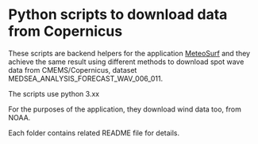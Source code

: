 # Python scripts to download data from Copernicus

These scripts are backend helpers for the application [MeteoSurf](http://www.marzocca.net/linux/meteosurf_en.html) and they achieve the same result using different methods to download spot wave data from CMEMS/Copernicus, dataset MEDSEA_ANALYSIS_FORECAST_WAV_006_011. 

The scripts use python 3.xx

For the purposes of the application, they download wind data too, from NOAA.

Each folder contains related README file for details.
